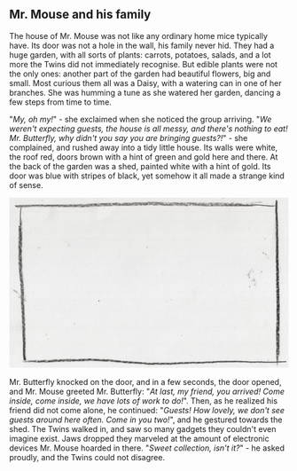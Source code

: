 ## Mr. Mouse and his family

The house of Mr. Mouse was not like any ordinary home mice typically have. Its
door was not a hole in the wall, his family never hid. They had a huge garden,
with all sorts of plants: carrots, potatoes, salads, and a lot more the Twins
did not immediately recognise. But edible plants were not the only ones: another
part of the garden had beautiful flowers, big and small. Most curious them all
was a Daisy, with a watering can in one of her branches. She was humming a tune
as she watered her garden, dancing a few steps from time to time.

"*My, oh my!*" - she exclaimed when she noticed the group arriving. "*We
weren't expecting guests, the house is all messy, and there's nothing to eat!
Mr. Butterfly, why didn't you say you are bringing guests?!*" - she complained,
and rushed away into a tidy little house. Its walls were white, the roof red,
doors brown with a hint of green and gold here and there. At the back of the
garden was a shed, painted white with a hint of gold. Its door was blue with
stripes of black, yet somehow it all made a strange kind of sense.

 <!-- TODO -->
 ![The Shed](../data/frame.png)

Mr. Butterfly knocked on the door, and in a few seconds, the door opened, and
Mr. Mouse greeted Mr. Butterfly: "*At last, my friend, you arrived! Come inside,
come inside, we have lots of work to do!*". Then, as he realized his friend did
not come alone, he continued: "*Guests! How lovely, we don't see guests around
here often. Come in you two!*", and he gestured towards the shed. The Twins
walked in, and saw so many gadgets they couldn't even imagine exist. Jaws
dropped they marveled at the amount of electronic devices Mr. Mouse hoarded in
there. "*Sweet collection, isn't it?*" - he asked proudly, and the Twins could
not disagree.

